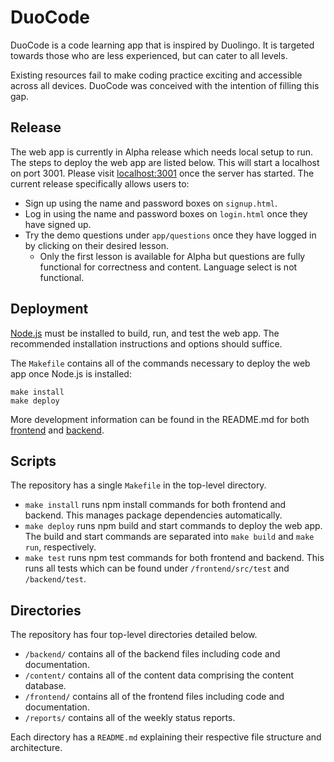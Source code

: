 # DuoCode

DuoCode is a code learning app that is inspired by Duolingo. It is targeted towards those who are less experienced, but can cater to all levels. 

Existing resources fail to make coding practice exciting and accessible across all devices. DuoCode was conceived with the intention of filling this gap. 

## Release

The web app is currently in Alpha release which needs local setup to run. The steps to deploy the web app are listed below. This will start a localhost on port 3001. Please visit [localhost:3001](http://localhost:3001) once the server has started. The current release specifically allows users to:

- Sign up using the name and password boxes on `signup.html`.
- Log in using the name and password boxes on `login.html` once they have signed up.
- Try the demo questions under `app/questions` once they have logged in by clicking on their desired lesson.
    - Only the first lesson is available for Alpha but questions are fully functional for correctness and content. Language select is not functional.

## Deployment

[Node.js](https://nodejs.org/en/download) must be installed to build, run, and test the web app. The recommended installation instructions and options should suffice. 

The ```Makefile``` contains all of the commands necessary to deploy the web app once Node.js is installed:

```shell
make install
make deploy
```

More development information can be found in the README.md for both [frontend](frontend/README.md) and [backend](backend/README.md).

## Scripts

The repository has a single ```Makefile``` in the top-level directory.

- ```make install``` runs npm install commands for both frontend and backend. This manages package dependencies automatically.
- ```make deploy``` runs npm build and start commands to deploy the web app. The build and start commands are separated into ```make build``` and ```make run```, respectively.
- ```make test``` runs npm test commands for both frontend and backend. This runs all tests which can be found under ```/frontend/src/test``` and ```/backend/test```.

## Directories

The repository has four top-level directories detailed below.

- ```/backend/``` contains all of the backend files including code and documentation. 
- ```/content/``` contains all of the content data comprising the content database.
- ```/frontend/``` contains all of the frontend files including code and documentation.
- ```/reports/``` contains all of the weekly status reports.

Each directory has a ```README.md``` explaining their respective file structure and architecture.
